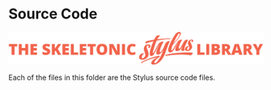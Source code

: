 # Source Code

![alt text][logo]

[logo]: ../images/skeletonic-stylus-readme.svg "Banner representing the Skeletonic Stylus Library"

Each of the files in this folder are the Stylus source code files.
